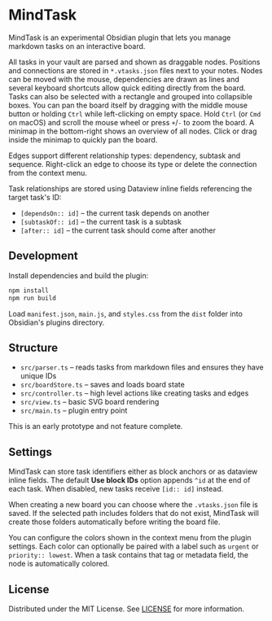 # MindTask

MindTask is an experimental Obsidian plugin that lets you manage markdown tasks on an interactive board.

All tasks in your vault are parsed and shown as draggable nodes. Positions and connections are stored in `*.vtasks.json` files next to your notes. Nodes can be moved with the mouse, dependencies are drawn as lines and several keyboard shortcuts allow quick editing directly from the board.
Tasks can also be selected with a rectangle and grouped into collapsible boxes.
You can pan the board itself by dragging with the middle mouse button or holding `Ctrl` while left-clicking on empty space. Hold `Ctrl` (or `Cmd` on macOS) and scroll the mouse wheel or press `+`/`-` to zoom the board.
A minimap in the bottom-right shows an overview of all nodes. Click or drag inside the minimap to quickly pan the board.

Edges support different relationship types: dependency, subtask and sequence. Right-click an edge to choose its type or delete the connection from the context menu.

Task relationships are stored using Dataview inline fields referencing the target task's ID:

- `[dependsOn:: id]` – the current task depends on another
- `[subtaskOf:: id]` – the current task is a subtask
- `[after:: id]` – the current task should come after another

## Development

Install dependencies and build the plugin:

```bash
npm install
npm run build
```

Load `manifest.json`, `main.js`, and `styles.css` from the `dist` folder into Obsidian's plugins directory.

## Structure

- `src/parser.ts` – reads tasks from markdown files and ensures they have unique IDs
- `src/boardStore.ts` – saves and loads board state
- `src/controller.ts` – high level actions like creating tasks and edges
- `src/view.ts` – basic SVG board rendering
- `src/main.ts` – plugin entry point

This is an early prototype and not feature complete.

## Settings

MindTask can store task identifiers either as block anchors or as dataview
inline fields. The default **Use block IDs** option appends `^id` at the end of
each task. When disabled, new tasks receive `[id:: id]` instead.

When creating a new board you can choose where the `.vtasks.json` file is saved.
If the selected path includes folders that do not exist, MindTask will create
those folders automatically before writing the board file.

You can configure the colors shown in the context menu from the plugin
settings. Each color can optionally be paired with a label such as `urgent` or
`priority:: lowest`. When a task contains that tag or metadata field, the node
is automatically colored.

## License

Distributed under the MIT License. See [LICENSE](LICENSE) for more information.
